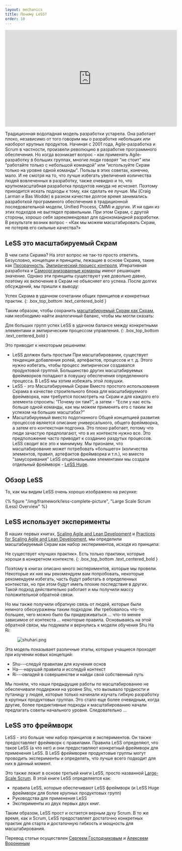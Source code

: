 ```yaml
---
layout: mechanics
title: Почему LeSS?
order: 10
---
```


<iframe width="560" height="315"
src="https://www.youtube.com/embed/cvz4364pC0g" frameborder="0"
allowfullscreen></iframe>

Традиционная водопадная модель разработки устарела. Она работает плохо, независимо от того говорим мы о разработке небольших или наоборот крупных продуктов. Начиная с 2001 года, Agile-разработка и Scrum в частности, произвели революцию в разработке программного обеспечения. Но когда возникает вопрос - как применять Agile-разработку в больших группах, многие люди говорят “не стоит” или “работайте только с небольшой командой” или “используйте Скрам только на уровне одной команды". Пользы в этих советах, конечно, мало. И не смотря на то, что лучше избегать увеличения количества людей вовлеченных в разработку, также очевидно и то, что крупномасштабная разработка продуктов никуда не исчезнет. Поэтому приходится искать подходы к тому, как сделать ее лучше.
Мы (Craig Larman и Bas Wodde) в разном качестве долгое время занимались разработкой программного обеспечения в традиционной последовательной модели, Unified Process, CMMi и других. И ни один из этих подходов не выглядел правильным. При этом Скрам, с другой стороны, хорошо себя зарекомендовал для однокомандной разработки. В результате возник вопрос - «Как мы можем масштабировать Скрам, не потеряв его сильные качества?»

## LeSS это масштабируемый Скрам

В чем сила Скрама? На этот вопрос не так-то просто ответить. Безусловно, концепции и принципы, лежащие в основе Скрама, такие как [Прозрачность](../principles/transparency.html), [Эмпирический процесс контроля](../principles/empirical-process-control), Итеративная разработка и [Самоорганизованные команды](../management/self_managing_teams.html) имеют решающее значение. Однако эти принципы существуют уже довольно давно, поэтому их включение в Скрам не объясняет его успеха. После долгих обсуждений, мы пришли к выводу:

Успех Скрама в удачном сочетании общих принципов и конкретных практик.
{: .box_top_bottom  .text_centered_bold }

Таким образом, чтобы сохранить [масштабируемый Скрам как Скрам](../principles/large_scale_scrum_is_scrum.html), нам необходимо найти аналогичный баланс, чтобы мы могли сказать:

Для больших групп успех LeSS в удачном балансе между конкретными элементами и эмпирическим процессом управления.
{: .box_top_bottom  .text_centered_bold }

Это приводит к некоторым решениям:

* LeSS  должен быть простым
При масштабировании, существует тенденция добавления ролей, артефактов, процессов и т. д. Этого нужно избегать, чтобы процесс эмпирически создавался продуктовой группой. Большинство других масштабируемых фреймворков попадают в ловушку обеспечения определенного процесса. В LeSS мы хотим избежать этой ловушки.
* LeSS - это Масштабируемый Скрам
Вместо простого использования Скрама в качестве строительного блока для масштабируемого фреймворка, нам требуется посмотреть на Скрам и для каждого его элемента спросить: "Почему он там?”, а затем -  ”Если у нас есть больше одной команды, как мы можем применять его с таким же успехом на больших масштабах?”
* Масштабируемый вместо подогнанного
Общей концепцией развития процессов является описание универсального, общего фреймворка, а затем его контекстная подгонка. Это плохо работает, потому что люди зачастую предполагают, что в их контексте нужно все. Это предположение часто приводит к созданию раздутых процессов. LeSS сводит все это к минимуму. Мы признаем, что масштабирование может потребовать «большего» (количества элементов, правил, артефактов фреймворка и т.п.), но вместо "замусоривания" LeSS опциональными элементами мы создали отдельный фреймворк -  [LeSS Huge](../less-huge/index.html).

## Обзор LeSS

То, как мы видим LeSS очень хорошо изображено на рисунке:

<div>
  {% figure "/img/framework/less-complete-picture", "Large Scale Scrum (Less) Overview" %}
</div>

## LeSS использует эксперименты

В наших первых книгах, [Scaling Agile and Lean Development](http://www.amazon.com/Scaling-Lean-Agile-Development-Organizational/dp/0321480961) и [Practices for Scaling Agile and Lean Development](http://www.amazon.com/Practices-Scaling-Lean-Agile-Development/dp/0321636406), мы определили масштабируемый Скрам как набор экспериментов, исходя из принципа:

Не существует «лучших практик». Есть только практики, которые хороши в конкретном контексте.
{: .box_top_bottom  .text_centered_bold }

Поэтому в книгах описано много экспериментов, которые мы провели. Некоторые их них мы рекомендуем вам попробовать, некоторые рекомендуем избегать, часть будут работать в определенных контекстах, но при этом будут иметь плохие последствия в других. Такой подход действительно работает и мы получили массу положительной обратной связи. 

Но мы также получили обратную связь от людей, которые были немного обескуражены таким подходом. Им требовалось что-то большее, чего можно было бы придерживаться ... что-то менее зависимое от контекста ... некоторые правила. Основываясь на этой обратной связи, мы подумали и вернулись к модели обучения Shu Ha Ri:

<figure>
  <img src="/img/framework/shuhari.png" alt="shuhari.png">
</figure>

Эта модель показывает различные этапы, которые учащиеся проходят при изучении новых концепций:

* Shu---следуй правилам для изучения основ
* Ha---нарушай правила и исследуй контекст
* Ri---овладей в совершенстве и найди свой собственный путь

Мы поняли, что наши предыдущие работы по масштабированию не обеспечивали поддержки на уровне Shu, что вызывало трудности и путаницу у людей, которые только начинали изучать гибкую разработку в крупных продуктовых группах. Это стало еще более очевидным, когда другие, более предиктивные подходы к масштабированию начали предлагать советы начального уровня. Следовательно ...

## LeSS это фреймворк

LeSS - это больше чем набор принципов и экспериментов. Он также предоставляет фреймворк с правилами. Правила LeSS определяют, что такое LeSS (а что нет) и они предоставляют конкретный фреймворк для применения LeSS. В LeSS фреймворке продуктовые группы могут проводить эксперименты и определять, что лучше всего подходит для них в данный момент.

Это также лежит в основе третьей книги LeSS, просто названной [Large-Scale Scrum](http://www.amazon.com/Large-Scale-Scrum-More-Craig-Larman/dp/0321985710). В этой книге LeSS определяется как:

* правила LeSS, которые обеспечивают LeSS фреймворк (и LeSS Huge фреймворк для более крупных продуктовых групп)
* Руководства для применения LeSS
* Эксперименты из двух первых двух книг.

Таким образом, LeSS прост и остается верным духу Scrum. В то же время, как и Scrum, LeSS предоставляет достаточно конкретных практик для старта и достаточную гибкость и мощность для масштабирования.

Перевод статьи осуществлен [Сергеем Господчиковым](https://less.works/ru/profiles/sergey-gospodchikov) и [Алексеем Ворониным](https://facebook.com/agileinjection)